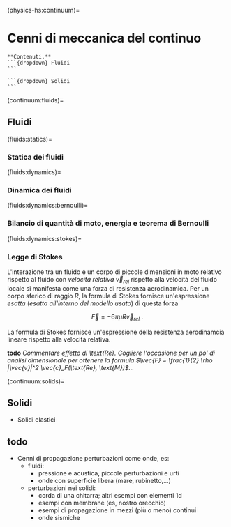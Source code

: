 (physics-hs:continuum)=
# Cenni di meccanica del continuo

````{only} html
**Contenuti.**
```{dropdown} Fluidi
```

```{dropdown} Solidi
```

````

(continuum:fluids)=
## Fluidi

(fluids:statics)=
### Statica dei fluidi

(fluids:dynamics)=
### Dinamica dei fluidi

(fluids:dynamics:bernoulli)=
### Bilancio di quantità di moto, energia e teorema di Bernoulli

(fluids:dynamics:stokes)=
### Legge di Stokes
L'interazione tra un fluido e un corpo di piccole dimensioni in moto relativo rispetto al fluido con *velocità relativa* $\vec{v}_{rel}$ rispetto alla velocità del fluido locale si manifesta come una forza di resistenza aerodinamica. Per un corpo sferico di raggio $R$, la formula di Stokes fornisce un'espressione *esatta* (*esatta all'interno del modello usato*) di questa forza

$$\vec{F} = - 6 \pi \mu R \vec{v}_{rel} \ .$$

La formula di Stokes fornisce un'espressione della resistenza aerodinamcia lineare rispetto alla velocità relativa.

**todo** *Commentare effetto di \text{Re}. Cogliere l'occasione per un po' di analisi dimensionale per ottenere la formula $\vec{F} = \frac{1}{2} \rho |\vec{v}|^2 \vec{c}_F(\text{Re}, \text{M})$...*

(continuum:solids)=
## Solidi

- Solidi elastici


## todo
- Cenni di propagazione perturbazioni come onde, es:
  - fluidi:
    - pressione e acustica, piccole perturbazioni e urti
    - onde con superficie libera (mare, rubinetto,...)
  - perturbazioni nei solidi:
    - corda di una chitarra; altri esempi con elementi 1d
    - esempi con membrane (es, nostro orecchio)
    - esempi di propagazione in mezzi (più o meno) continui
    - onde sismiche

